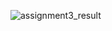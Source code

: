 ![assignment3_result](https://user-images.githubusercontent.com/48236363/94565255-efbd0880-02a3-11eb-83c5-79d4780353e9.png)
